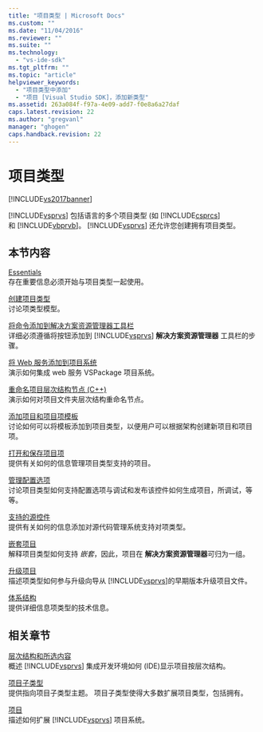 ```yaml
---
title: "项目类型 | Microsoft Docs"
ms.custom: ""
ms.date: "11/04/2016"
ms.reviewer: ""
ms.suite: ""
ms.technology: 
  - "vs-ide-sdk"
ms.tgt_pltfrm: ""
ms.topic: "article"
helpviewer_keywords: 
  - "项目类型中添加"
  - "项目 [Visual Studio SDK]，添加新类型"
ms.assetid: 263a084f-f97a-4e09-add7-f0e8a6a27daf
caps.latest.revision: 22
ms.author: "gregvanl"
manager: "ghogen"
caps.handback.revision: 22
---
```

# 项目类型
[!INCLUDE[vs2017banner](../../code-quality/includes/vs2017banner.md)]

[!INCLUDE[vsprvs](../../code-quality/includes/vsprvs_md.md)] 包括语言的多个项目类型 \(如 [!INCLUDE[csprcs](../../data-tools/includes/csprcs_md.md)] 和 [!INCLUDE[vbprvb](../../code-quality/includes/vbprvb_md.md)]。  [!INCLUDE[vsprvs](../../code-quality/includes/vsprvs_md.md)] 还允许您创建拥有项目类型。  
  
## 本节内容  
 [Essentials](../../extensibility/internals/project-type-essentials.md)  
 存在重要信息必须开始与项目类型一起使用。  
  
 [创建项目类型](../../extensibility/internals/creating-project-types.md)  
 讨论项类型模型。  
  
 [将命令添加到解决方案资源管理器工具栏](../../extensibility/adding-a-command-to-the-solution-explorer-toolbar.md)  
 详细必须遵循将按钮添加到 [!INCLUDE[vsprvs](../../code-quality/includes/vsprvs_md.md)] **解决方案资源管理器** 工具栏的步骤。  
  
 [将 Web 服务添加到项目系统](../../misc/adding-web-services-to-project-systems.md)  
 演示如何集成 web 服务 VSPackage 项目系统。  
  
 [重命名项目层次结构节点 \(C\+\+\)](../../misc/renaming-project-hierarchy-nodes-cpp.md)  
 演示如何对项目文件夹层次结构重命名节点。  
  
 [添加项目和项目项模板](../../extensibility/internals/adding-project-and-project-item-templates.md)  
 讨论如何可以将模板添加到项目类型，以便用户可以根据架构创建新项目和项目项。  
  
 [打开和保存项目项](../../extensibility/internals/opening-and-saving-project-items.md)  
 提供有关如何的信息管理项目类型支持的项目。  
  
 [管理配置选项](../../extensibility/internals/managing-configuration-options.md)  
 讨论项目类型如何支持配置选项与调试和发布该控件如何生成项目，所调试，等等。  
  
 [支持的源控件](../../extensibility/internals/supporting-source-control.md)  
 提供有关如何的信息添加对源代码管理系统支持对项类型。  
  
 [嵌套项目](../../extensibility/internals/nesting-projects.md)  
 解释项目类型如何支持 *嵌套*，因此，项目在 **解决方案资源管理器**可归为一组。  
  
 [升级项目](../../extensibility/internals/upgrading-projects.md)  
 描述项类型如何参与升级向导从 [!INCLUDE[vsprvs](../../code-quality/includes/vsprvs_md.md)]的早期版本升级项目文件。  
  
 [体系结构](../../extensibility/internals/project-types-architecture.md)  
 提供详细信息项类型的技术信息。  
  
## 相关章节  
 [层次结构和所选内容](../../extensibility/internals/hierarchies-and-selection.md)  
 概述 [!INCLUDE[vsprvs](../../code-quality/includes/vsprvs_md.md)] 集成开发环境如何 \(IDE\)显示项目按层次结构。  
  
 [项目子类型](../../extensibility/internals/project-subtypes.md)  
 提供指向项目子类型主题。  项目子类型使得大多数扩展项目类型，包括拥有。  
  
 [项目](../../extensibility/internals/projects.md)  
 描述如何扩展 [!INCLUDE[vsprvs](../../code-quality/includes/vsprvs_md.md)] 项目系统。